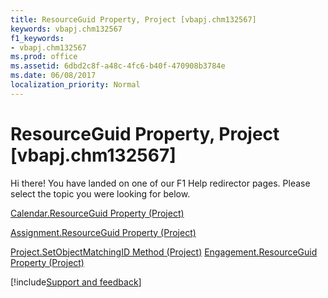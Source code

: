 ```yaml
---
title: ResourceGuid Property, Project [vbapj.chm132567]
keywords: vbapj.chm132567
f1_keywords:
- vbapj.chm132567
ms.prod: office
ms.assetid: 6dbd2c8f-a48c-4fc6-b40f-470908b3784e
ms.date: 06/08/2017
localization_priority: Normal
---
```



# ResourceGuid Property, Project [vbapj.chm132567]

Hi there! You have landed on one of our F1 Help redirector pages. Please select the topic you were looking for below.

[Calendar.ResourceGuid Property (Project)](https://msdn.microsoft.com/library/c66c3e90-06e0-5b48-3e44-48e366377258%28Office.15%29.aspx)

[Assignment.ResourceGuid Property (Project)](https://msdn.microsoft.com/library/d3def8ce-3eed-700a-2021-71c2b4669697%28Office.15%29.aspx)

[Project.SetObjectMatchingID Method (Project)](https://msdn.microsoft.com/library/d0d79e0a-bfec-9882-bfe9-72f7c51f0baf%28Office.15%29.aspx)
[Engagement.ResourceGuid Property (Project)](https://msdn.microsoft.com/library/9b92c2a6-891d-c7d0-97a8-aee2deee7277%28Office.15%29.aspx)

[!include[Support and feedback](~/includes/feedback-boilerplate.md)]